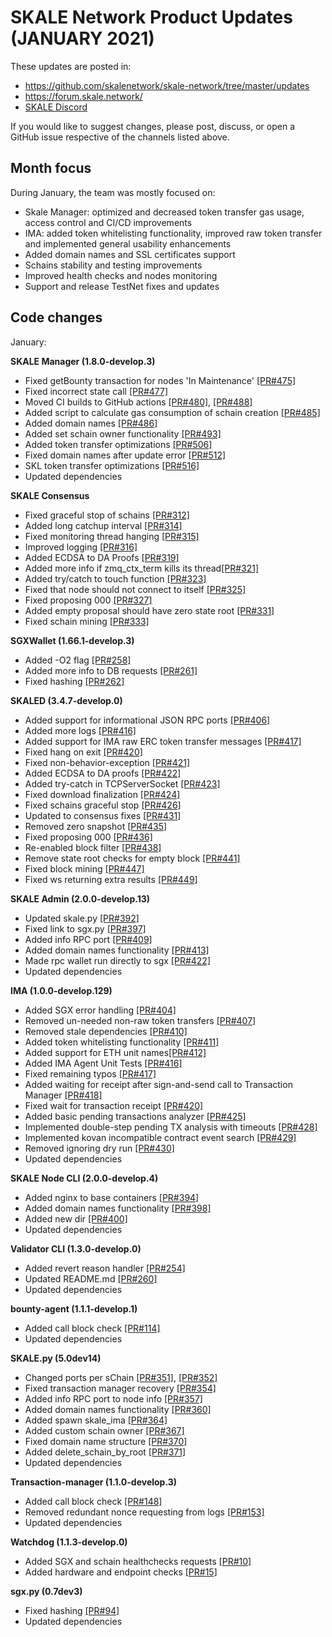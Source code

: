 # SKALE Network Product Updates (JANUARY 2021)

These updates are posted in: 

-   <https://github.com/skalenetwork/skale-network/tree/master/updates>
-   <https://forum.skale.network/>
-   [SKALE Discord](https://discord.gg/vvUtWJB)

If you would like to suggest changes, please post, discuss, or open a GitHub issue respective of the channels listed above.

## Month focus

During January, the team was mostly focused on:


-   Skale Manager: optimized and decreased token transfer gas usage, access control and CI/CD improvements 
-   IMA: added token whitelisting functionality, improved raw token transfer and implemented general usability enhancements
-   Added domain names and SSL certificates support
-   Schains stability and testing improvements
-   Improved health checks and nodes monitoring 
-   Support and release TestNet fixes and updates


## Code changes

January:

**SKALE Manager (1.8.0-develop.3)**
-   Fixed getBounty transaction for nodes 'In Maintenance'  [\[PR#475\]](https://github.com/skalenetwork/skale-manager/pull/475)
-   Fixed incorrect state call [\[PR#477\]](https://github.com/skalenetwork/skale-manager/pull/477)
-   Moved CI builds to GitHub actions [\[PR#480\]](https://github.com/skalenetwork/skale-manager/pull/480), [\[PR#488\]](https://github.com/skalenetwork/skale-manager/pull/488)
-   Added script to calculate gas consumption of schain creation [\[PR#485\]](https://github.com/skalenetwork/skale-manager/pull/485)
-   Added domain names [\[PR#486\]](https://github.com/skalenetwork/skale-manager/pull/486)
-   Added set schain owner functionality [\[PR#493\]](https://github.com/skalenetwork/skale-manager/pull/493)
-   Added token transfer optimizations [\[PR#506\]](https://github.com/skalenetwork/skale-manager/pull/506)
-   Fixed domain names after update error [\[PR#512\]](https://github.com/skalenetwork/skale-manager/pull/512)
-   SKL token transfer optimizations [\[PR#516\]](https://github.com/skalenetwork/skale-manager/pull/516)
-   Updated dependencies

**SKALE Consensus**

-   Fixed graceful stop of schains [\[PR#312\]](https://github.com/skalenetwork/skale-consensus/pull/312)
-   Added long catchup interval [\[PR#314\]](https://github.com/skalenetwork/skale-consensus/pull/314)
-   Fixed monitoring thread hanging [\[PR#315\]](https://github.com/skalenetwork/skale-consensus/pull/315)
-   Improved logging [\[PR#316\]](https://github.com/skalenetwork/skale-consensus/pull/316)
-   Added ECDSA to DA Proofs [\[PR#319\]](https://github.com/skalenetwork/skale-consensus/pull/319)
-   Added more info if zmq_ctx_term kills its thread[\[PR#321\]](https://github.com/skalenetwork/skale-consensus/pull/321)
-   Added try/catch to touch function [\[PR#323\]](https://github.com/skalenetwork/skale-consensus/pull/323)
-   Fixed that node should not connect to itself [\[PR#325\]](https://github.com/skalenetwork/skale-consensus/pull/325)
-   Fixed proposing 000 [\[PR#327\]](https://github.com/skalenetwork/skale-consensus/pull/327)
-   Added empty proposal should have zero state root [\[PR#331\]](https://github.com/skalenetwork/skale-consensus/pull/331)
-   Fixed schain mining [\[PR#333\]](https://github.com/skalenetwork/skale-consensus/pull/333)

**SGXWallet (1.66.1-develop.3)**

-   Added -O2 flag [\[PR#258\]](https://github.com/skalenetwork/SGXWallet/pull/258)
-   Added more info to DB requests [\[PR#261\]](https://github.com/skalenetwork/SGXWallet/pull/261)
-   Fixed hashing  [\[PR#262\]](https://github.com/skalenetwork/SGXWallet/pull/262)

**SKALED (3.4.7-develop.0)**

-   Added support for informational JSON RPC ports [\[PR#406\]](https://github.com/skalenetwork/skaled/pull/406)
-   Added more logs [\[PR#416\]](https://github.com/skalenetwork/skaled/pull/416)
-   Added support for IMA raw ERC token transfer messages [\[PR#417\]](https://github.com/skalenetwork/skaled/pull/417)
-   Fixed hang on exit [\[PR#420\]](https://github.com/skalenetwork/skaled/pull/420)
-   Fixed non-behavior-exception [\[PR#421\]](https://github.com/skalenetwork/skaled/pull/421)
-   Added ECDSA to DA proofs [\[PR#422\]](https://github.com/skalenetwork/skaled/pull/422)
-   Added try-catch in TCPServerSocket [\[PR#423\]](https://github.com/skalenetwork/skaled/pull/423)
-   Fixed download finalization [\[PR#424\]](https://github.com/skalenetwork/skaled/pull/424)
-   Fixed schains graceful stop [\[PR#426\]](https://github.com/skalenetwork/skaled/pull/426)
-   Updated to consensus fixes [\[PR#431\]](https://github.com/skalenetwork/skaled/pull/431)
-   Removed zero snapshot [\[PR#435\]](https://github.com/skalenetwork/skaled/pull/435)
-   Fixed proposing 000 [\[PR#436\]](https://github.com/skalenetwork/skaled/pull/436)
-   Re-enabled block filter  [\[PR#438\]](https://github.com/skalenetwork/skaled/pull/438)
-   Remove state root checks for empty block [\[PR#441\]](https://github.com/skalenetwork/skaled/pull/441)
-   Fixed block mining [\[PR#447\]](https://github.com/skalenetwork/skaled/pull/447)
-   Fixed ws returning extra results [\[PR#449\]](https://github.com/skalenetwork/skaled/pull/449)

**SKALE Admin (2.0.0-develop.13)**

-   Updated skale.py [\[PR#392\]](https://github.com/skalenetwork/skale-admin/pull/392)
-   Fixed link to sgx.py [\[PR#397\]](https://github.com/skalenetwork/skale-admin/pull/397)
-   Added info RPC port [\[PR#409\]](https://github.com/skalenetwork/skale-admin/pull/409)
-   Added domain names functionality [\[PR#413\]](https://github.com/skalenetwork/skale-admin/pull/413)
-   Made rpc wallet run directly to sgx [\[PR#422\]](https://github.com/skalenetwork/skale-admin/pull/422)
-   Updated dependencies

**IMA (1.0.0-develop.129)**

-   Added SGX error handling [\[PR#404\]](https://github.com/skalenetwork/ima/pull/404)
-   Removed un-needed non-raw token transfers  [\[PR#407\]](https://github.com/skalenetwork/ima/pull/407)
-   Removed stale dependencies [\[PR#410\]](https://github.com/skalenetwork/ima/pull/410)
-   Added token whitelisting functionality [\[PR#411\]](https://github.com/skalenetwork/ima/pull/411)
-   Added support for ETH unit names[\[PR#412\]](https://github.com/skalenetwork/ima/pull/412)
-   Added IMA Agent Unit Tests [\[PR#416\]](https://github.com/skalenetwork/ima/pull/416)
-   Fixed remaining typos [\[PR#417\]](https://github.com/skalenetwork/ima/pull/417)
-   Added waiting for receipt after sign-and-send call to Transaction Manager [\[PR#418\]](https://github.com/skalenetwork/ima/pull/418)
-   Fixed wait for transaction receipt [\[PR#420\]](https://github.com/skalenetwork/ima/pull/420)
-   Added basic pending transactions analyzer [\[PR#425\]](https://github.com/skalenetwork/ima/pull/425)
-   Implemented double-step pending TX analysis with timeouts [\[PR#428\]](https://github.com/skalenetwork/ima/pull/428)
-   Implemented kovan incompatible contract event search [\[PR#429\]](https://github.com/skalenetwork/ima/pull/429)
-   Removed ignoring dry run [\[PR#430\]](https://github.com/skalenetwork/ima/pull/430)
-   Updated dependencies

**SKALE Node CLI (2.0.0-develop.4)**

-   Added nginx to base containers [\[PR#394\]](https://github.com/skalenetwork/skale-node-cli/pull/394)
-   Added domain names functionality [\[PR#398\]](https://github.com/skalenetwork/skale-node-cli/pull/398)
-   Added new dir [\[PR#400\]](https://github.com/skalenetwork/skale-node-cli/pull/400)
-   Updated dependencies

**Validator CLI (1.3.0-develop.0)**

-   Added revert reason handler [\[PR#254\]](https://github.com/skalenetwork/validator-cli/pull/254)
-   Updated README.md [\[PR#260\]](https://github.com/skalenetwork/validator-cli/pull/260)
-   Updated dependencies

**bounty-agent (1.1.1-develop.1)**

-   Added call block check [\[PR#114\]](https://github.com/skalenetwork/bounty-agent/pull/114)
-   Updated dependencies

**SKALE.py (5.0dev14)**

-   Changed ports per sChain [\[PR#351\]](https://github.com/skalenetwork/skale.py/pull/351), [\[PR#352\]](https://github.com/skalenetwork/skale.py/pull/352)
-   Fixed transaction manager recovery [\[PR#354\]](https://github.com/skalenetwork/skale.py/pull/354)
-   Added info RPC port to node info  [\[PR#357\]](https://github.com/skalenetwork/skale.py/pull/357)
-   Added domain names functionality [\[PR#360\]](https://github.com/skalenetwork/skale.py/pull/360)
-   Added spawn skale_ima  [\[PR#364\]](https://github.com/skalenetwork/skale.py/pull/364)
-   Added custom schain owner [\[PR#367\]](https://github.com/skalenetwork/skale.py/pull/367)
-   Fixed domain name structure [\[PR#370\]](https://github.com/skalenetwork/skale.py/pull/370)
-   Added delete_schain_by_root [\[PR#371\]](https://github.com/skalenetwork/skale.py/pull/371)
-   Updated dependencies

**Transaction-manager (1.1.0-develop.3)**

-   Added call block check [\[PR#148\]](https://github.com/skalenetwork/transaction-manager/pull/148)
-   Removed redundant nonce requesting from logs [\[PR#153\]](https://github.com/skalenetwork/transaction-manager/pull/153)
-   Updated dependencies

**Watchdog (1.1.3-develop.0)**

-   Added SGX and schain healthchecks requests [\[PR#10\]](https://github.com/skalenetwork/skale-watchdog/pull/10)
-   Added hardware and endpoint checks [\[PR#15\]](https://github.com/skalenetwork/skale-watchdog/pull/15)

**sgx.py (0.7dev3)**

-   Fixed hashing [\[PR#94\]](https://github.com/skalenetwork/sgx.py/pull/94)
-   Updated dependencies

